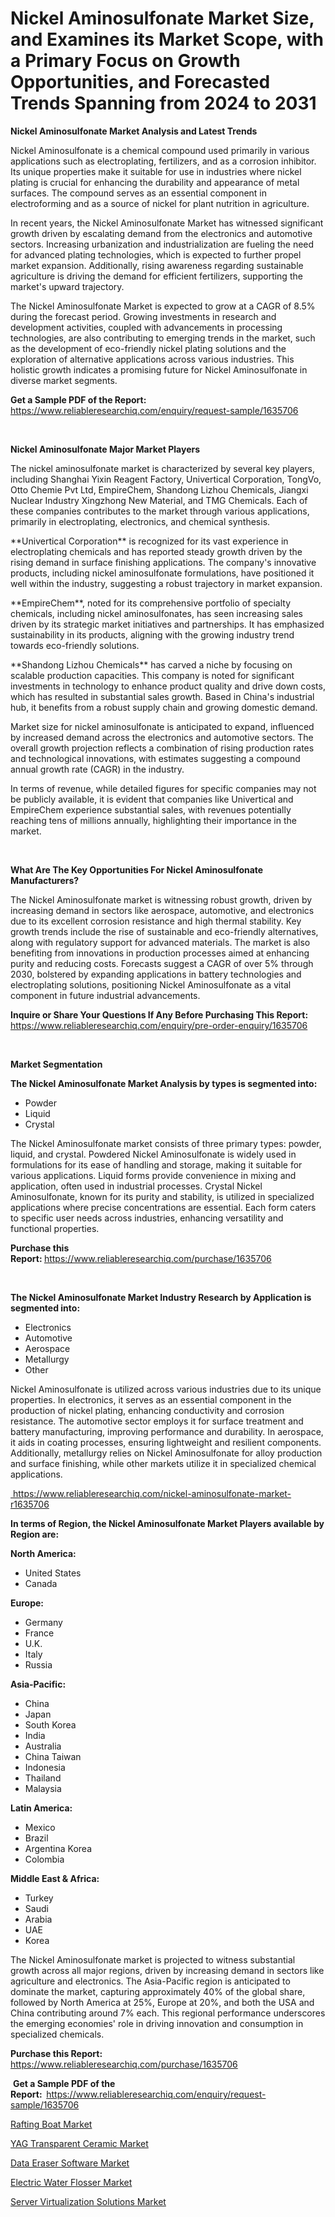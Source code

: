 <p><h1>Nickel Aminosulfonate Market Size, and Examines its Market Scope, with a Primary Focus on Growth Opportunities, and Forecasted Trends Spanning from 2024 to 2031</h1></p><p><strong>Nickel Aminosulfonate Market Analysis and Latest Trends</strong></p>
<p><p>Nickel Aminosulfonate is a chemical compound used primarily in various applications such as electroplating, fertilizers, and as a corrosion inhibitor. Its unique properties make it suitable for use in industries where nickel plating is crucial for enhancing the durability and appearance of metal surfaces. The compound serves as an essential component in electroforming and as a source of nickel for plant nutrition in agriculture.</p><p>In recent years, the Nickel Aminosulfonate Market has witnessed significant growth driven by escalating demand from the electronics and automotive sectors. Increasing urbanization and industrialization are fueling the need for advanced plating technologies, which is expected to further propel market expansion. Additionally, rising awareness regarding sustainable agriculture is driving the demand for efficient fertilizers, supporting the market's upward trajectory.</p><p>The Nickel Aminosulfonate Market is expected to grow at a CAGR of 8.5% during the forecast period. Growing investments in research and development activities, coupled with advancements in processing technologies, are also contributing to emerging trends in the market, such as the development of eco-friendly nickel plating solutions and the exploration of alternative applications across various industries. This holistic growth indicates a promising future for Nickel Aminosulfonate in diverse market segments.</p></p>
<p><strong>Get a Sample PDF of the Report:&nbsp;</strong> <a href="https://www.reliableresearchiq.com/enquiry/request-sample/1635706">https://www.reliableresearchiq.com/enquiry/request-sample/1635706</a></p>
<p>&nbsp;</p>
<p><strong>Nickel Aminosulfonate Major Market Players</strong></p>
<p><p>The nickel aminosulfonate market is characterized by several key players, including Shanghai Yixin Reagent Factory, Univertical Corporation, TongVo, Otto Chemie Pvt Ltd, EmpireChem, Shandong Lizhou Chemicals, Jiangxi Nuclear Industry Xingzhong New Material, and TMG Chemicals. Each of these companies contributes to the market through various applications, primarily in electroplating, electronics, and chemical synthesis.</p><p>**Univertical Corporation** is recognized for its vast experience in electroplating chemicals and has reported steady growth driven by the rising demand in surface finishing applications. The company's innovative products, including nickel aminosulfonate formulations, have positioned it well within the industry, suggesting a robust trajectory in market expansion.</p><p>**EmpireChem**, noted for its comprehensive portfolio of specialty chemicals, including nickel aminosulfonates, has seen increasing sales driven by its strategic market initiatives and partnerships. It has emphasized sustainability in its products, aligning with the growing industry trend towards eco-friendly solutions.</p><p>**Shandong Lizhou Chemicals** has carved a niche by focusing on scalable production capacities. This company is noted for significant investments in technology to enhance product quality and drive down costs, which has resulted in substantial sales growth. Based in China's industrial hub, it benefits from a robust supply chain and growing domestic demand.</p><p>Market size for nickel aminosulfonate is anticipated to expand, influenced by increased demand across the electronics and automotive sectors. The overall growth projection reflects a combination of rising production rates and technological innovations, with estimates suggesting a compound annual growth rate (CAGR) in the industry.</p><p>In terms of revenue, while detailed figures for specific companies may not be publicly available, it is evident that companies like Univertical and EmpireChem experience substantial sales, with revenues potentially reaching tens of millions annually, highlighting their importance in the market.</p></p>
<p>&nbsp;</p>
<p><strong>What Are The Key Opportunities For Nickel Aminosulfonate Manufacturers?</strong></p>
<p><p>The Nickel Aminosulfonate market is witnessing robust growth, driven by increasing demand in sectors like aerospace, automotive, and electronics due to its excellent corrosion resistance and high thermal stability. Key growth trends include the rise of sustainable and eco-friendly alternatives, along with regulatory support for advanced materials. The market is also benefiting from innovations in production processes aimed at enhancing purity and reducing costs. Forecasts suggest a CAGR of over 5% through 2030, bolstered by expanding applications in battery technologies and electroplating solutions, positioning Nickel Aminosulfonate as a vital component in future industrial advancements.</p></p>
<p><strong>Inquire or Share Your Questions If Any Before Purchasing This Report:</strong> <a href="https://www.reliableresearchiq.com/enquiry/pre-order-enquiry/1635706">https://www.reliableresearchiq.com/enquiry/pre-order-enquiry/1635706</a></p>
<p>&nbsp;</p>
<p><strong>Market Segmentation</strong></p>
<p><strong>The Nickel Aminosulfonate Market Analysis by types is segmented into:</strong></p>
<p><ul><li>Powder</li><li>Liquid</li><li>Crystal</li></ul></p>
<p><p>The Nickel Aminosulfonate market consists of three primary types: powder, liquid, and crystal. Powdered Nickel Aminosulfonate is widely used in formulations for its ease of handling and storage, making it suitable for various applications. Liquid forms provide convenience in mixing and application, often used in industrial processes. Crystal Nickel Aminosulfonate, known for its purity and stability, is utilized in specialized applications where precise concentrations are essential. Each form caters to specific user needs across industries, enhancing versatility and functional properties.</p></p>
<p><strong>Purchase this Report:&nbsp;</strong><a href="https://www.reliableresearchiq.com/purchase/1635706">https://www.reliableresearchiq.com/purchase/1635706</a></p>
<p>&nbsp;</p>
<p><strong>The Nickel Aminosulfonate Market Industry Research by Application is segmented into:</strong></p>
<p><ul><li>Electronics</li><li>Automotive</li><li>Aerospace</li><li>Metallurgy</li><li>Other</li></ul></p>
<p><p>Nickel Aminosulfonate is utilized across various industries due to its unique properties. In electronics, it serves as an essential component in the production of nickel plating, enhancing conductivity and corrosion resistance. The automotive sector employs it for surface treatment and battery manufacturing, improving performance and durability. In aerospace, it aids in coating processes, ensuring lightweight and resilient components. Additionally, metallurgy relies on Nickel Aminosulfonate for alloy production and surface finishing, while other markets utilize it in specialized chemical applications.</p></p>
<p><a href="https://www.reliableresearchiq.com/nickel-aminosulfonate-market-r1635706">&nbsp;https://www.reliableresearchiq.com/nickel-aminosulfonate-market-r1635706</a></p>
<p><strong>In terms of Region, the Nickel Aminosulfonate Market Players available by Region are:</strong></p>
<p>
    <p> <strong> North America: </strong>
        <ul>
            <li>United States</li>
            <li>Canada</li>
        </ul>
        </p> 
    <p> <strong> Europe: </strong>
        <ul>
            <li>Germany</li>
            <li>France</li>
            <li>U.K.</li>
            <li>Italy</li>
            <li>Russia</li>
        </ul>
        </p> 
    <p> <strong> Asia-Pacific: </strong>
        <ul>
            <li>China</li>
            <li>Japan</li>
            <li>South Korea</li>
            <li>India</li>
            <li>Australia</li>
            <li>China Taiwan</li>
            <li>Indonesia</li>
            <li>Thailand</li>
            <li>Malaysia</li>
        </ul>
        </p> 
    <p> <strong> Latin America: </strong>
        <ul>
            <li>Mexico</li>
            <li>Brazil</li>
            <li>Argentina Korea</li>
            <li>Colombia</li>
        </ul>
        </p> 
    <p> <strong> Middle East & Africa: </strong>
        <ul>
            <li>Turkey</li>
            <li>Saudi</li>
            <li>Arabia</li>
            <li>UAE</li>
            <li>Korea</li>
        </ul>
    </p>
    </p>
<p><p>The Nickel Aminosulfonate market is projected to witness substantial growth across all major regions, driven by increasing demand in sectors like agriculture and electronics. The Asia-Pacific region is anticipated to dominate the market, capturing approximately 40% of the global share, followed by North America at 25%, Europe at 20%, and both the USA and China contributing around 7% each. This regional performance underscores the emerging economies' role in driving innovation and consumption in specialized chemicals.</p></p>
<p><strong>Purchase this Report: </strong><a href="https://www.reliableresearchiq.com/purchase/1635706">https://www.reliableresearchiq.com/purchase/1635706</a></p>
<p>&nbsp;<strong>Get a Sample PDF of the Report:&nbsp;&nbsp;</strong><a href="https://www.reliableresearchiq.com/enquiry/request-sample/1635706">https://www.reliableresearchiq.com/enquiry/request-sample/1635706</a></p>
<p><strong></strong></p>
<p><p><a href="https://issuu.com/reportprime-2/docs/rafting-boat-market-size-2030.pptx_607c0cb13af757">Rafting Boat Market</a></p><p><a href="https://medium.com/@hbkybhsz19/yag-transparent-ceramic-market-trends-and-analysis-opportunities-and-challenges-for-future-96f507422fac?postPublishedType=repub">YAG Transparent Ceramic Market</a></p><p><a href="https://www.linkedin.com/pulse/future-trajectory-data-eraser-software-market-emerging-icjse">Data Eraser Software Market</a></p><p><a href="https://issuu.com/reportprime-2/docs/electric-water-flosser-market-size-_4cfe0c3afe1483">Electric Water Flosser Market</a></p><p><a href="https://www.linkedin.com/pulse/how-server-virtualization-solutions-market-changing-from-2024-btnae">Server Virtualization Solutions Market</a></p></p>